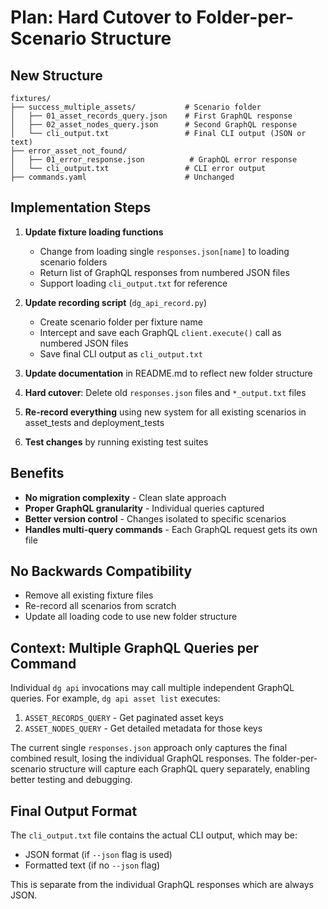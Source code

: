 # Plan: Hard Cutover to Folder-per-Scenario Structure

## New Structure
```
fixtures/
├── success_multiple_assets/           # Scenario folder
│   ├── 01_asset_records_query.json    # First GraphQL response
│   ├── 02_asset_nodes_query.json      # Second GraphQL response
│   └── cli_output.txt                 # Final CLI output (JSON or text)
├── error_asset_not_found/
│   ├── 01_error_response.json          # GraphQL error response  
│   └── cli_output.txt                 # CLI error output
├── commands.yaml                      # Unchanged
```

## Implementation Steps

1. **Update fixture loading functions** 
   - Change from loading single `responses.json[name]` to loading scenario folders
   - Return list of GraphQL responses from numbered JSON files
   - Support loading `cli_output.txt` for reference

2. **Update recording script** (`dg_api_record.py`)
   - Create scenario folder per fixture name
   - Intercept and save each GraphQL `client.execute()` call as numbered JSON files
   - Save final CLI output as `cli_output.txt`

3. **Update documentation** in README.md to reflect new folder structure

4. **Hard cutover**: Delete old `responses.json` files and `*_output.txt` files

5. **Re-record everything** using new system for all existing scenarios in asset_tests and deployment_tests

6. **Test changes** by running existing test suites

## Benefits
- **No migration complexity** - Clean slate approach
- **Proper GraphQL granularity** - Individual queries captured
- **Better version control** - Changes isolated to specific scenarios  
- **Handles multi-query commands** - Each GraphQL request gets its own file

## No Backwards Compatibility
- Remove all existing fixture files
- Re-record all scenarios from scratch
- Update all loading code to use new folder structure

## Context: Multiple GraphQL Queries per Command

Individual `dg api` invocations may call multiple independent GraphQL queries. For example, `dg api asset list` executes:

1. `ASSET_RECORDS_QUERY` - Get paginated asset keys
2. `ASSET_NODES_QUERY` - Get detailed metadata for those keys

The current single `responses.json` approach only captures the final combined result, losing the individual GraphQL responses. The folder-per-scenario structure will capture each GraphQL query separately, enabling better testing and debugging.

## Final Output Format

The `cli_output.txt` file contains the actual CLI output, which may be:
- JSON format (if `--json` flag is used)
- Formatted text (if no `--json` flag)

This is separate from the individual GraphQL responses which are always JSON.